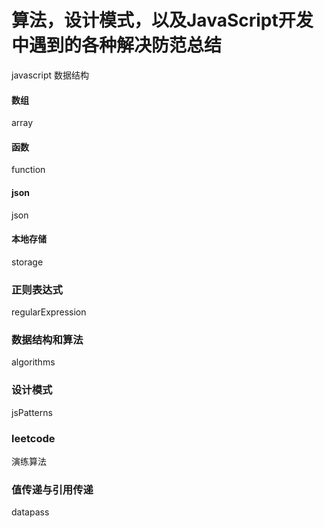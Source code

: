 # 算法，设计模式，以及JavaScript开发中遇到的各种解决防范总结
javascript 数据结构

#### 数组

array

#### 函数

function

#### json

json

#### 本地存储

storage

### 正则表达式

regularExpression

### 数据结构和算法

algorithms  


### 设计模式

jsPatterns

### leetcode

演练算法

### 值传递与引用传递

datapass







